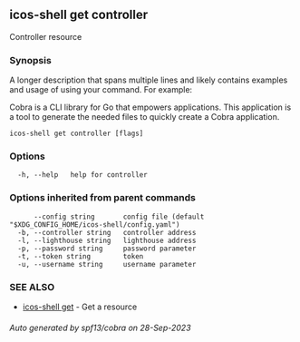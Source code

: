 ## icos-shell get controller

Controller resource

### Synopsis

A longer description that spans multiple lines and likely contains examples
and usage of using your command. For example:

Cobra is a CLI library for Go that empowers applications.
This application is a tool to generate the needed files
to quickly create a Cobra application.

```
icos-shell get controller [flags]
```

### Options

```
  -h, --help   help for controller
```

### Options inherited from parent commands

```
      --config string       config file (default "$XDG_CONFIG_HOME/icos-shell/config.yaml")
  -b, --controller string   controller address
  -l, --lighthouse string   lighthouse address
  -p, --password string     password parameter
  -t, --token string        token
  -u, --username string     username parameter
```

### SEE ALSO

* [icos-shell get](icos-shell_get.md)	 - Get a resource

###### Auto generated by spf13/cobra on 28-Sep-2023
